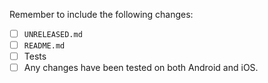 <!--
Thanks for contributing to Backpack :pray:
Please include a description of the changes you are introducing and some screenshots if appropriate.
-->

Remember to include the following changes:
+ [ ] `UNRELEASED.md`
+ [ ] `README.md`
+ [ ] Tests
+ [ ] Any changes have been tested on both Android and iOS.
